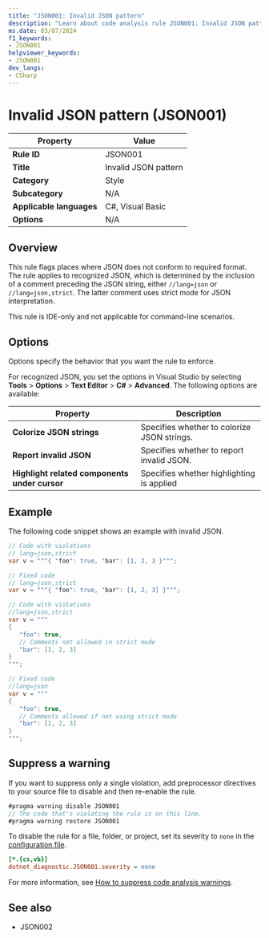 ```yaml
---
title: "JSON001: Invalid JSON pattern"
description: "Learn about code analysis rule JSON001: Invalid JSON pattern"
ms.date: 03/07/2024
f1_keywords:
- JSON001
helpviewer_keywords:
- JSON001
dev_langs:
- CSharp
---
```

# Invalid JSON pattern (JSON001)

| Property                 | Value                                         |
|--------------------------|-----------------------------------------------|
| **Rule ID**              | JSON001                                       |
| **Title**                | Invalid JSON pattern                          |
| **Category**             | Style                                         |
| **Subcategory**          | N/A                                           |
| **Applicable languages** | C#, Visual Basic                              |
| **Options**              | N/A                               |

## Overview

This rule flags places where JSON does not conform to required format. The rule applies to recognized JSON, which is determined by the inclusion of a comment preceding the JSON string, either `//lang=json` or `//lang=json,strict`. The latter comment uses strict mode for JSON interpretation.

This rule is IDE-only and not applicable for command-line scenarios.

## Options

Options specify the behavior that you want the rule to enforce.

For recognized JSON, you set the options in Visual Studio by selecting **Tools** > **Options** > **Text Editor** > **C#** > **Advanced**. The following options are available:

| Property                                      | Description                                   |
|-----------------------------------------------|-----------------------------------------------|
| **Colorize JSON strings**                     | Specifies whether to colorize JSON strings.   |
| **Report invalid JSON**                       | Specifies whether to report invalid JSON.     |
| **Highlight related components under cursor** | Specifies whether highlighting is applied      |

## Example

The following code snippet shows an example with invalid JSON.

```csharp
// Code with violations
// lang=json,strict
var v = """{ "foo": true, "bar": [1, 2, 3 }""";

// Fixed code
// lang=json,strict
var v = """{ "foo": true, "bar": [1, 2, 3] }""";

// Code with violations
//lang=json,strict
var v = """
{
   "foo": true, 
   // Comments not allowed in strict mode
   "bar": [1, 2, 3]
}
""";

// Fixed code
//lang=json
var v = """
{
   "foo": true, 
   // Comments allowed if not using strict mode
   "bar": [1, 2, 3]
}
""";
```

## Suppress a warning

If you want to suppress only a single violation, add preprocessor directives to your source file to disable and then re-enable the rule.

```csharp
#pragma warning disable JSON001
// The code that's violating the rule is on this line.
#pragma warning restore JSON001
```

To disable the rule for a file, folder, or project, set its severity to `none` in the [configuration file](../configuration-files.md).

```ini
[*.{cs,vb}]
dotnet_diagnostic.JSON001.severity = none
```

For more information, see [How to suppress code analysis warnings](../suppress-warnings.md).

## See also

- JSON002